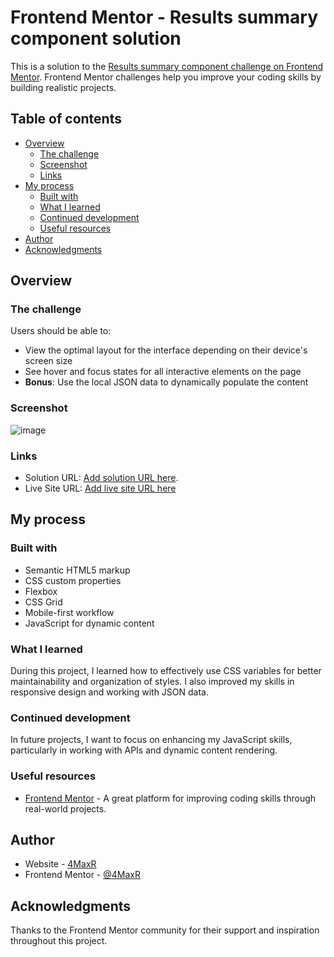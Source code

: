 # Frontend Mentor - Results summary component solution

This is a solution to the [Results summary component challenge on Frontend Mentor](https://www.frontendmentor.io/challenges/results-summary-component-CE_K6s0maV). Frontend Mentor challenges help you improve your coding skills by building realistic projects. 

## Table of contents

- [Overview](#overview)
  - [The challenge](#the-challenge)
  - [Screenshot](#screenshot)
  - [Links](#links)
- [My process](#my-process)
  - [Built with](#built-with)
  - [What I learned](#what-i-learned)
  - [Continued development](#continued-development)
  - [Useful resources](#useful-resources)
- [Author](#author)
- [Acknowledgments](#acknowledgments)

## Overview

### The challenge

Users should be able to:

- View the optimal layout for the interface depending on their device's screen size
- See hover and focus states for all interactive elements on the page
- **Bonus**: Use the local JSON data to dynamically populate the content

### Screenshot

![image](https://github.com/user-attachments/assets/23d6b1cf-3237-4e16-9572-a248c8e9a3ad)

### Links

- Solution URL: [Add solution URL here](https://github.com/4MaxR).
- Live Site URL: [Add live site URL here](https://your-live-site-url.com)

## My process

### Built with

- Semantic HTML5 markup
- CSS custom properties
- Flexbox
- CSS Grid
- Mobile-first workflow
- JavaScript for dynamic content

### What I learned

During this project, I learned how to effectively use CSS variables for better maintainability and organization of styles. I also improved my skills in responsive design and working with JSON data.

### Continued development

In future projects, I want to focus on enhancing my JavaScript skills, particularly in working with APIs and dynamic content rendering.

### Useful resources

- [Frontend Mentor](https://www.frontendmentor.io/) - A great platform for improving coding skills through real-world projects.

## Author

- Website - [4MaxR](https://github.com/4MaxR)
- Frontend Mentor - [@4MaxR](https://www.frontendmentor.io/profile/4MaxR)

## Acknowledgments

Thanks to the Frontend Mentor community for their support and inspiration throughout this project.

